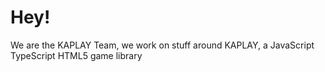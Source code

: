 # Hey!

We are the KAPLAY Team, we work on stuff around KAPLAY, a JavaScript TypeScript HTML5 game library

